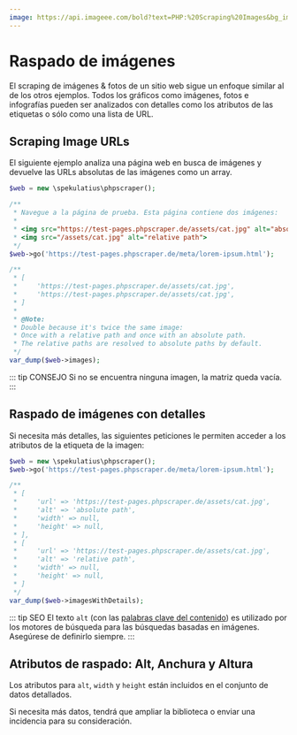 ```yaml
---
image: https://api.imageee.com/bold?text=PHP:%20Scraping%20Images&bg_image=https://images.unsplash.com/photo-1542762933-ab3502717ce7
---
```


# Raspado de imágenes

El scraping de imágenes &amp; fotos de un sitio web sigue un enfoque similar al de los otros ejemplos. Todos los gráficos como imágenes, fotos e infografías pueden ser analizados con detalles como los atributos de las etiquetas o sólo como una lista de URL.


## Scraping Image URLs

El siguiente ejemplo analiza una página web en busca de imágenes y devuelve las URLs absolutas de las imágenes como un array.

```PHP
$web = new \spekulatius\phpscraper();

/**
 * Navegue a la página de prueba. Esta página contiene dos imágenes:
 *
 * <img src="https://test-pages.phpscraper.de/assets/cat.jpg" alt="absolute path">
 * <img src="/assets/cat.jpg" alt="relative path">
 */
$web->go('https://test-pages.phpscraper.de/meta/lorem-ipsum.html');

/**
 * [
 *     'https://test-pages.phpscraper.de/assets/cat.jpg',
 *     'https://test-pages.phpscraper.de/assets/cat.jpg',
 * ]
 *
 * @Note:
 * Double because it's twice the same image:
 * Once with a relative path and once with an absolute path.
 * The relative paths are resolved to absolute paths by default.
 */
var_dump($web->images);
```

::: tip CONSEJO
Si no se encuentra ninguna imagen, la matriz queda vacía.
:::


## Raspado de imágenes con detalles

Si necesita más detalles, las siguientes peticiones le permiten acceder a los atributos de la etiqueta de la imagen:

```PHP
$web = new \spekulatius\phpscraper();
$web->go('https://test-pages.phpscraper.de/meta/lorem-ipsum.html');

/**
 * [
 *     'url' => 'https://test-pages.phpscraper.de/assets/cat.jpg',
 *     'alt' => 'absolute path',
 *     'width' => null,
 *     'height' => null,
 * ],
 * [
 *     'url' => 'https://test-pages.phpscraper.de/assets/cat.jpg',
 *     'alt' => 'relative path',
 *     'width' => null,
 *     'height' => null,
 * ]
 */
var_dump($web->imagesWithDetails);
```

::: tip SEO
El texto `alt` (con las [palabras clave del contenido](/es/examples/extract-keywords)) es utilizado por los motores de búsqueda para las búsquedas basadas en imágenes. Asegúrese de definirlo siempre.
:::


## Atributos de raspado: Alt, Anchura y Altura

Los atributos para `alt`, `width` y `height` están incluidos en el conjunto de datos detallados.

Si necesita más datos, tendrá que ampliar la biblioteca o enviar una incidencia para su consideración.
